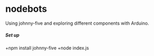 # nodebots

Using johnny-five and exploring different components with Arduino.

##### Set up
+npm install johnny-five
+node index.js
